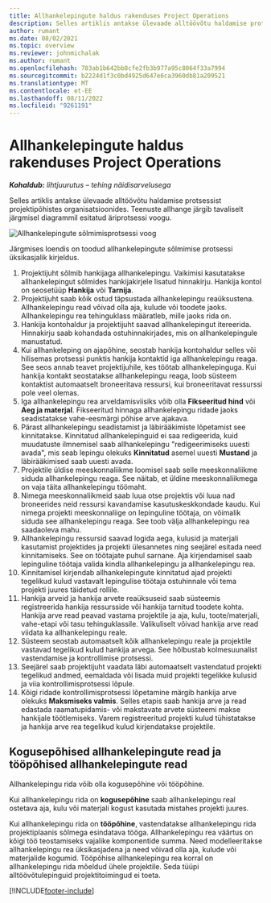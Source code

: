 ```yaml
---
title: Allhankelepingute haldus rakenduses Project Operations
description: Selles artiklis antakse ülevaade alltöövõtu haldamise protsessist algusest lõpuni tavaliselt projektipõhistes organisatsioonides.
author: rumant
ms.date: 08/02/2021
ms.topic: overview
ms.reviewer: johnmichalak
ms.author: rumant
ms.openlocfilehash: 783ab1b642bb8cfe2fb3b977a95c8064f33a7994
ms.sourcegitcommit: b2224d1f3c0bd4925d647e6ca3960db81a209521
ms.translationtype: MT
ms.contentlocale: et-EE
ms.lasthandoff: 08/11/2022
ms.locfileid: "9261191"
---
```

# <a name="subcontract-management-in-project-operations"></a>Allhankelepingute haldus rakenduses Project Operations


_**Kohaldub:** lihtjuurutus – tehing näidisarvelusega_

Selles artiklis antakse ülevaade alltöövõtu haldamise protsessist projektipõhistes organisatsioonides. Teenuste allhange järgib tavaliselt järgmisel diagrammil esitatud äriprotsessi voogu.

![Allhankelepingute sõlmimisprotsessi voog](../media/SubcontractingProcessFlow.png)

Järgmises loendis on toodud allhankelepingute sõlmimise protsessi üksikasjalik kirjeldus.

1. Projektijuht sõlmib hankijaga allhankelepingu. Vaikimisi kasutatakse allhankelepingut sõlmides hankijakirjele lisatud hinnakirju. Hankija kontol on seosetüüp **Hankija** või **Tarnija**.
2. Projektijuht saab kõik ostud täpsustada allhankelepingu reaüksustena. Allhankelepingu read võivad olla aja, kulude või toodete jaoks. Allhankelepingu rea tehinguklass määratleb, mille jaoks rida on.
3. Hankija kontohaldur ja projektijuht saavad allhankelepingut itereerida. Hinnakirju saab kohandada ostuhinnakirjades, mis on allhankelepingule manustatud.
4. Kui allhankeleping on ajapõhine, seostab hankija kontohaldur selles või hilisemas protsessi punktis hankija kontaktid iga allhankelepingu reaga. See seos annab teavet projektijuhile, kes töötab allhankelepinguga. Kui hankija kontakt seostatakse allhankelepingu reaga, loob süsteem kontaktist automaatselt broneeritava ressursi, kui broneeritavat ressurssi pole veel olemas.
5. Iga allhankelepingu rea arveldamisviisiks võib olla **Fikseeritud hind** või **Aeg ja materjal**. Fikseeritud hinnaga allhankelepingu ridade jaoks seadistatakse vahe-eesmärgi põhise arve ajakava.
6.  Pärast allhankelepingu seadistamist ja läbirääkimiste lõpetamist see kinnitatakse. Kinnitatud allhankelepinguid ei saa redigeerida, kuid muudatuste ilmnemisel saab allhankelepingu "redigeerimiseks uuesti avada", mis seab lepingu olekuks **Kinnitatud** asemel uuesti **Mustand** ja läbirääkimised saab uuesti avada. 
7.  Projektile üldise meeskonnaliikme loomisel saab selle meeskonnaliikme siduda allhankelepingu reaga. See näitab, et üldine meeskonnaliikmega on vaja täita allhankelepingu töömaht.
8.  Nimega meeskonnaliikmeid saab luua otse projektis või luua nad broneerides neid ressursi kavandamise kasutuskeskkondade kaudu. Kui nimega projekti meeskonnaliige on lepinguline töötaja, on võimalik siduda see allhankelepingu reaga. See toob välja allhankelepingu rea saadaoleva mahu.
9.  Allhankelepingu ressursid saavad logida aega, kulusid ja materjali kasutamist projektides ja projekti ülesannetes ning seejärel esitada need kinnitamiseks. See on töötajate puhul sarnane. Aja kirjendamisel saab lepinguline töötaja valida kindla allhankelepingu ja allhankelepingu rea.
10. Kinnitamisel kirjendab allhankelepingute kinnitatud ajad projekti tegelikud kulud vastavalt lepingulise töötaja ostuhinnale või tema projekti juures täidetud rollile.
11. Hankija arveid ja hankija arvete reaüksuseid saab süsteemis registreerida hankija ressursside või hankija tarnitud toodete kohta. Hankija arve read peavad vastama projektile ja aja, kulu, toote/materjali, vahe-etapi või tasu tehinguklassile. Valikuliselt võivad hankija arve read viidata ka allhankelepingu reale.
12. Süsteem seostab automaatselt kõik allhankelepingu reale ja projektile vastavad tegelikud kulud hankija arvega. See hõlbustab kolmesuunalist vastendamise ja kontrollimise protsessi.
13. Seejärel saab projektijuht vaadata läbi automaatselt vastendatud projekti tegelikud andmed, eemaldada või lisada muid projekti tegelikke kulusid ja viia kontrollimisprotsessi lõpule.
14. Kõigi ridade kontrollimisprotsessi lõpetamine märgib hankija arve olekuks **Maksmiseks valmis**. Selles etapis saab hankija arve ja read edastada raamatupidamis- või makstavate arvete süsteemi makse hankijale töötlemiseks. Varem registreeritud projekti kulud tühistatakse ja hankija arve rea tegelikud kulud kirjendatakse projektile.

## <a name="quantity-based-subcontract-lines-and-work-based-subcontract-lines"></a>Kogusepõhised allhankelepingute read ja tööpõhised allhankelepingute read

Allhankelepingu rida võib olla kogusepõhine või tööpõhine. 

Kui allhankelepingu rida on **kogusepõhine** saab allhankelepingu real ostetava aja, kulu või materjali kogust kasutada mistahes projekti juures.

Kui allhankelepingu rida on **tööpõhine**, vastendatakse allhankelepingu rida projektiplaanis sõlmega esindatava tööga. Allhankelepingu rea väärtus on kõigi töö teostamiseks vajalike komponentide summa. Need modelleeritakse allhankelepingu rea üksikasjadena ja need võivad olla aja, kulude või materjalide kogumid. Tööpõhise allhankelepingu rea korral on allhankelepingu rida mõeldud ühele projektile. Seda tüüpi alltöövõtulepinguid projektitoimingud ei toeta.

[!INCLUDE[footer-include](../../includes/footer-banner.md)]

